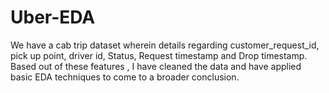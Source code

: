 # Uber-EDA
We have a cab trip dataset wherein details regarding customer_request_id, pick up point, driver id, Status, Request timestamp and Drop timestamp. Based out of these features , I have cleaned the data and have applied basic EDA techniques to come to a broader conclusion.

